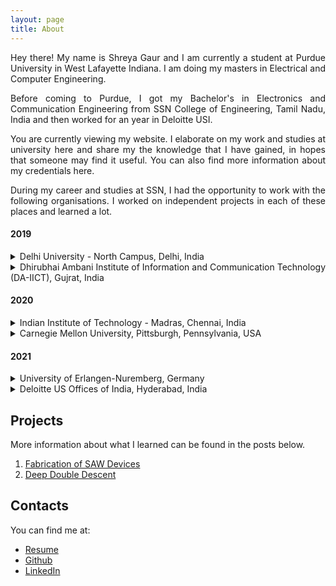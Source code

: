 ```yaml
---
layout: page
title: About
---
```


<!-- Author's note -->
<!-- <p class="message"> -->
<!-- </p> -->

<style>body {text-align: justify}</style>

Hey there! My name is Shreya Gaur and I am currently a student at Purdue University in West Lafayette Indiana. I am doing my masters in Electrical and Computer Engineering.

Before coming to Purdue, I got my Bachelor's in Electronics and Communication Engineering from SSN College of Engineering, Tamil Nadu, India and then worked for an year in Deloitte USI. 

You are currently viewing my website. I elaborate on my work and studies at university here and share my the knowledge that I have gained, in hopes that someone may find it useful. You can also find more information about my credentials here.

During my career and studies at SSN, I had the opportunity to work with the following organisations. I worked on independent projects in each of these places and learned a lot. 


#### 2019
<details><summary>Delhi University - North Campus, Delhi, India</summary>
<p>
During my time at Department of Physics and Astrophysics,Delhi University- North Campus, I worked with the PhD students of Dr. Vinay Gupta and learned the process of fabrication of SAW Devices.
</p></details>

<details><summary>Dhirubhai Ambani Institute of Information and Communication Technology (DA-IICT), Gujrat, India</summary>
<p>
My time at DA-IICT involved me learning the basics of arduino use. Later during the internship I developed a lot of interest in the field of Image Processing and Machine Learning. I also had the idea of developing a machine learning model to classify indian paintings into the region that they origin from using ML. The lack of dataset available however proved to be a great obstacle for the study.
</p></details>  

#### 2020
<details><summary>Indian Institute of Technology - Madras, Chennai, India</summary>
<p>
I was selected as an Indian National Science Academy Fellow in the year of 2020. I got the opportunity to work with Dr. Sheetal Kalyani and her phD student Nancy Nayak on the study of deep double descent in Convolutional Neural Networks. 
</p></details>

<details><summary>Carnegie Mellon University, Pittsburgh, Pennsylvania, USA</summary>
<p>
I underwent a remote internship with Carnegie Mellon University in 2020. The internship was an introductory program to machine learning. We were guided by Dr. Raj Reddy from the CS department. The culmination of the internship included us working on the creation of Autism Diagnosis tool using the responses of DSM 5 Manual with the help of Machine Learning.
</p></details>  

#### 2021
<details><summary>University of Erlangen-Nuremberg, Germany</summary>
<p>
For my final year project I work with Dr. Wolfgang Gerstacker on Modulation classification system for Power-factor Non-Orthogonal Multiple Access Signals using ResNets. The study yielded great results and is yet to get published.
</p></details>

<details><summary>Deloitte US Offices of India, Hyderabad, India</summary>
<p>
My first job was with the Partner Accounting and Reporting team of Enabling Areas in Deloitte USI. My work pertained to the use of SAP Advanced Business Application Programming language. During my year at deloitte I worked on the creation of Employment Verification forms using SAP Adobe Forms and ABAP. 
</p></details>  


## Projects

More information about what I learned can be found in the posts below.

1. [Fabrication of SAW Devices](/2022/12/28/fabrication-SAW/)
2. [Deep Double Descent](/2022/12/29/double-descent/)

<!-- For more information on my time at Purdue University, West Lafayette look at the blog below: -->

<!-- 1. [Fall 2022](//) -->

## Contacts

You can find me at:
* [Resume](https://drive.google.com/file/d/1x2RA8Mip7qrlteXKvZfxyxWrxE50HgRA/view?usp=sharing)
* [Github](https://github.com/Shreya-gaur)
* [LinkedIn](https://www.linkedin.com/in/shreya-gaur22599/)
